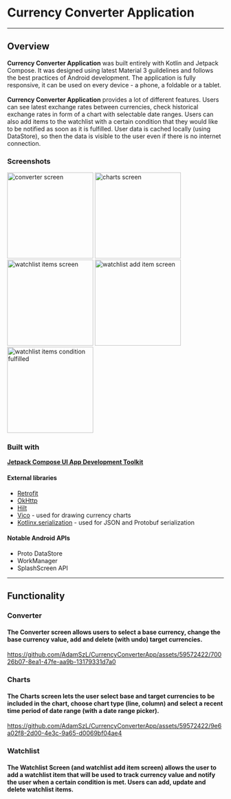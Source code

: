 # Currency Converter Application

- - -

## Overview

**Currency Converter Application** was built entirely with Kotlin and Jetpack Compose. It was designed using latest Material 3 guildelines and follows the best practices of Android development. The application is fully responsive, it can be used on every device - a phone, a foldable or a tablet.
<br><br> **Currency Converter Application** provides a lot of different features. Users can see latest exchange rates between currencies, check historical exchange rates in form of a chart with selectable date ranges. Users can also add items to the watchlist with a certain condition that they would like to be notified as soon as it is fulfilled.
User data is cached locally (using DataStore), so then the data is visible to the user even if there is no internet connection.

### Screenshots
<img src="https://github.com/AdamSzL/CurrencyConverterApp/assets/59572422/06f60a90-d23d-40ce-82d8-8a30576dd6a9" alt="converter screen" width="200">
<img src="https://github.com/AdamSzL/CurrencyConverterApp/assets/59572422/41823a08-fd18-4998-8761-545a0bced112" alt="charts screen" width="200">
<img src="https://github.com/AdamSzL/CurrencyConverterApp/assets/59572422/638bd2cb-7b06-486d-8ded-acdfcd74b1dc" alt="watchlist items screen" width="200">
<img src="https://github.com/AdamSzL/CurrencyConverterApp/assets/59572422/756a3900-2aa0-490d-9b99-ba5ebe15d823" alt="watchlist add item screen" width="200">
<img src="https://github.com/AdamSzL/CurrencyConverterApp/assets/59572422/bf621bc6-d2b5-4201-aa3a-3099ba1b64fd" alt="watchlist items condition fulfilled" width="200">

### Built with
**[Jetpack Compose UI App Development Toolkit](https://developer.android.com/develop/ui/compose)**
#### External libraries
- [Retrofit](https://github.com/square/retrofit)
- [OkHttp](https://github.com/square/okhttp)
- [Hilt](https://dagger.dev/hilt/)
- [Vico](https://github.com/patrykandpatrick/vico) - used for drawing currency charts
- [Kotlinx.serialization](https://github.com/Kotlin/kotlinx.serialization) - used for JSON and Protobuf serialization
#### Notable Android APIs
- Proto DataStore
- WorkManager
- SplashScreen API

- - -

## Functionality

### Converter

#### The Converter screen allows users to select a base currency, change the base currency value, add and delete (with undo) target currencies.

https://github.com/AdamSzL/CurrencyConverterApp/assets/59572422/70026b07-8ea1-47fe-aa9b-13179331d7a0

### Charts

#### The Charts screen lets the user select base and target currencies to be included in the chart, choose chart type (line, column) and select a recent time period of date range (with a date range picker).

https://github.com/AdamSzL/CurrencyConverterApp/assets/59572422/9e6a02f8-2d00-4e3c-9a65-d0069bf04ae4

### Watchlist

#### The Watchlist Screen (and watchlist add item screen) allows the user to add a watchlist item that will be used to track currency value and notify the user when a certain condition is met. Users can add, update and delete watchlist items.

